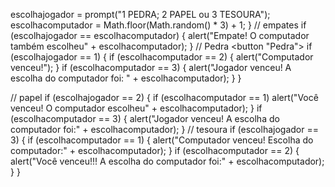 escolhajogador = prompt("1 PEDRA; 2 PAPEL ou 3 TESOURA");
  escolhacomputador = Math.floor(Math.random() * 3) + 1;
}
// empates
if (escolhajogador == escolhacomputador) {
  alert("Empate! O computador também escolheu" + escolhacomputador);
}
// Pedra
<button "Pedra">
if (escolhajogador == 1) {
  if (escolhacomputador == 2) {
    alert("Computador venceu!");
  }
  if (escolhacomputador == 3) {
    alert("Jogador venceu! A escolha do computador foi: " + escolhacomputador);
  }
}

// papel
if (escolhajogador == 2) {
  if (escolhacomputador == 1)
    alert("Você venceu! O computador escolheu" + escolhacomputador);
}
if (escolhacomputador == 3) {
  alert("Jogador venceu! A escolha do computador foi:" + escolhacomputador);
}
// tesoura
if (escolhajogador == 3) {
  if (escolhacomputador == 1) {
    alert("Computador venceu! Escolha do computador:" + escolhacomputador);
  }
  if (escolhacomputador == 2) {
    alert("Você venceu!!! A escolha do computador foi:" + escolhacomputador);
  }
}
